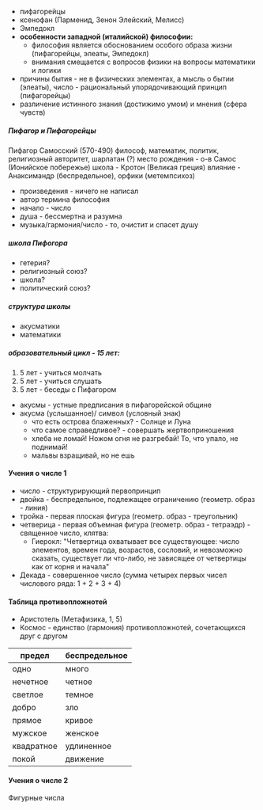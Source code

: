 
- пифагорейцы 
- ксенофан (Парменид, Зенон Элейский, Мелисс)
- Эмпедокл 
- **особенности западной (италийской) философии:**
	- философия является обоснованием особого образа жизни (пифагорейцы, элеаты, Эмпедокл)
	- внимания смещается с вопросов физики на вопросы математики и логики
- причины бытия - не в физических элементах, а мысль о бытии (элеаты), число - рациональный упорядочивающий принцип (пифагорейцы)
- различение истинного знания (достижимо умом) и мнения (сфера чувств)

##### Пифагор и Пифагорейцы
Пифагор Самосский (570-490)
философ, математик, политик, религиозный авторитет, шарлатан (?)
место рождения - о-в Самос (Ионийское побережье)
школа - Кротон (Великая греция)
влияние - Анаксимандр (беспредельное), орфики (метемпсихоз)
- произведения - ничего не написал
- автор термина философия
- начало - число
- душа - бессмертна и разумна
- музыка/гармония/число - то, очистит и спасет душу

##### школа Пифогора
- гетерия?
- религиозный союз?
- школа?
- политический союз?

##### структура школы
- акусматики
- математики

##### образовательный цикл - 15 лет:
1. 5 лет - учиться молчать
2. 5 лет - учиться слушать
3. 5 лет - беседы с Пифагором


- акусмы - устные предписания в пифагорейской общине
- акусма (услышанное)/ символ (условный знак)
	- что есть острова блаженных? - Солнце и Луна
	- что самое справедливое? - совершать жертвоприношения
	- хлеба не ломай! Ножом огня не разгребай! То, что упало, не поднимай!
	- мальвы взращивай, но не ешь

#### Учения о числе 1
- число - структурирующий первопринцип
- двойка - беспредельное, подлежащее ограничению (геометр. образ - линия)
- тройка - первая плоская фигура (геометр. образ - треугольник)
- четверица - первая объемная фигура (геометр. образ - тетраэдр) - священное число, клятва:
	- Гиерокл: "Четвертица охватывает все существующее: число элементов, времен года, возрастов, сословий, и невозможно сказать, существует ли что-либо, не зависящее от четвертицы как от корня и начала"
- Декада - совершенное число (сумма четырех первых чисел числового ряда: 1 + 2 + 3 + 4)
#### Таблица противопложнотей 
- Аристотель (Метафизика, 1, 5)
- Космос - единство (гармония) противопложнотей, сочетающихся друг с другом

| предел     | беспредельное |
| ---------- | ------------- |
| одно       | много         |
| нечетное   | четное        |
| светлое    | темное        |
| добро      | зло           |
| прямое     | кривое        |
| мужское    | женское       |
| квадратное | удлиненное    |
| покой      | движение      |

#### Учения о числе 2
Фигурные числа

